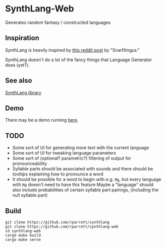 # SynthLang-Web

Generates random fantasy / constructed languages

## Inspiration

SynthLang is heavily inspired by [this reddit post](https://www.reddit.com/r/proceduralgeneration/comments/49x6ry/procedural_language_generator/) by "Snarfilingus."

SynthLang doesn't do a lot of the fancy things that Language Generator does (yet?).

## See also

[SynthLang library](https://github.com/rparrett/synthlang)

## Demo

There may be a demo running [here](https://synthlang.robparrett.com).

## TODO

- Some sort of UI for generating more text with the current language
- Some sort of UI for tweaking language parameters
- Some sort of (optional? parametric?) filtering of output for pronounceability
- Syllable parts should be associated with sounds and there should be tooltips explaining how to pronounce a word
- It should be possible for a word to begin with e.g. `Ng`, but every language with `Ng` doesn't need to have this feature
  Maybe a "language" should also include probabilities of certain syllable part pairings, (including the null syllable part)

## Build

```
git clone https://github.com/rparrett/synthlang
git clone https://github.com/rparrett/synthlang-web
cd synthlang-web
cargo make build
cargo make serve
```
